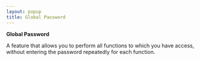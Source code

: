 ```yaml
---
layout: popup
title: Global Password
---
```



**Global Password**


A feature that allows you to perform all functions to which you have  access, without entering the password repeatedly for each function.

